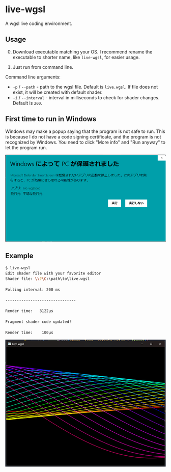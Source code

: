 # live-wgsl

A wgsl live coding environment.

## Usage

0. Download executable matching your OS. I recommend rename the executable to shorter name, like `live-wgsl`, for easier usage.

1. Just run from command line.

Command line arguments:

- `-p` / `--path` - path to the wgsl file. Default is `live.wgsl`.
  If file does not exist, it will be created with default shader.
- `-i` / `--interval` - interval in milliseconds to check for shader changes. Default is `200`.

## First time to run in Windows

Windows may make a popup saying that the program is not safe to run.
This is because I do not have a code signing certificate, and the program is not recognized by Windows.
You need to click "More info" and "Run anyway" to let the program run.

![windows alert](docs\windows_alert.png)

## Example

```bash
$ live-wgsl
Edit shader file with your favorite editor
Shader file: \\?\C:\path\to\live.wgsl

Polling interval: 200 ms

-------------------------------

Render time:   3122μs

Fragment shader code updated!

Render time:    100μs
```

![default image](docs\default_screen_shot.png)

